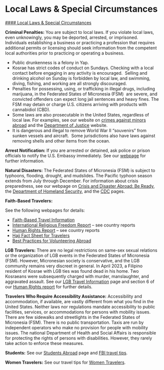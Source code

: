 # Local Laws & Special Circumstances

[#### Local Laws & Special Circumstances](javascript:void(0); "Local Laws & Special Circumstances")

**Criminal Penalties:** You are subject to local laws. If you violate local laws, even unknowingly, you may be deported, arrested, or imprisoned. Individuals establishing a business or practicing a profession that requires additional permits or licensing should seek information from the competent local authorities prior to practicing or operating a business.

* Public drunkenness is a felony in Yap.
* Kosrae has strict codes of conduct on Sundays. Checking with a local contact before engaging in any activity is encouraged.  Selling and drinking alcohol on Sunday is forbidden by local law, and swimming, diving, fishing, and working are all strongly discouraged.
* Penalties for possessing, using, or trafficking in illegal drugs, including marijuana, in the Federated States of Micronesia (FSM)  are severe, and convicted offenders can expect long jail sentences and heavy fines. The FSM may detain or charge U.S. citizens arriving with products with cannabidiol (CBD).
* Some laws are also prosecutable in the United States, regardless of local law. For examples, see our website on [crimes against minors abroad](http://travel.state.gov/content/passports/en/emergencies/arrest/criminalpenalties.html) and the [Department of Justice](https://www.justice.gov/) website.
* It is dangerous and illegal to remove World War II “souvenirs” from sunken vessels and aircraft.  Some jurisdictions also have laws against removing shells and other items from the ocean.

**Arrest Notification:** If you are arrested or detained, ask police or prison officials to notify the U.S. Embassy immediately. See our [webpage](https://travel.state.gov/content/travel/en/international-travel/emergencies/arrest-detention.html) for further information.

**Natural Disasters:** The Federated States of Micronesia (FSM) is subject to typhoons, flooding, drought, and mudslides. The Pacific typhoon season extends from July through December. For information about crisis preparedness, see our webpage on [Crisis and Disaster Abroad: Be Ready](https://travel.state.gov/content/travel/en/international-travel/before-you-go/crisis_and_disaster_abroad_be_ready.html), the [Department of Homeland Security](https://www.dhs.gov/natural-disasters), and the [CDC](https://www.cdc.gov/natural-disasters/) pages.

**Faith-Based Travelers:**

See the following webpages for details:

* [Faith-Based Travel Information](https://travel.state.gov/content/passports/en/go/faith-based-travel.html)
* [International Religious Freedom Report](http://www.state.gov/j/drl/irf/rpt/index.htm) – see country reports
* [Human Rights Report](http://www.state.gov/j/drl/rls/hrrpt/) – see country reports
* [Hajj Fact Sheet for Travelers](http://travel.state.gov/content/passports/en/go/Hajj.html)
* [Best Practices for Volunteering Abroad](https://travel.state.gov/content/passports/en/go/volunteer.html)

**LGB Travelers:** There are no legal restrictions on same-sex sexual relations or the organization of LGB events in the Federated States of Micronesia (FSM). However, Micronesian society is conservative, and the LGB community remains very discreet in general. In April 2023, a Filipino resident of Kosrae with LGB ties was found dead in his home. Two Kosraeans were subsequently charged with murder, manslaughter, and aggravated assault. See our [LGB Travel Information](http://travel.state.gov/content/passports/english/go/lgbt.html) page and section 6 of our [Human Rights report](http://www.state.gov/j/drl/rls/hrrpt/) for further details.

**Travelers Who Require Accessibility Assistance:** Accessibility and accommodation, if available, are vastly different from what you find in the United States. Neither laws nor regulations mandate accessibility to public facilities, services, or accommodations for persons with mobility issues. There are few sidewalks and streetlights in the Federated States of Micronesia (FSM). There is no public transportation. Taxis are run by independent operators who make no provision for people with mobility issues. The national Department of Health and Social Affairs is responsible for protecting the rights of persons with disabilities. However, they rarely take action to enforce these measures.

**Students:** See our [Students Abroad](http://travel.state.gov/content/studentsabroad/en.html) page and [FBI travel tips](https://www.fbi.gov/file-repository/business-travel-508.pdf/view).

**Women Travelers:** See our travel tips for [Women Travelers](http://travel.state.gov/content/passports/english/go/Women.html).